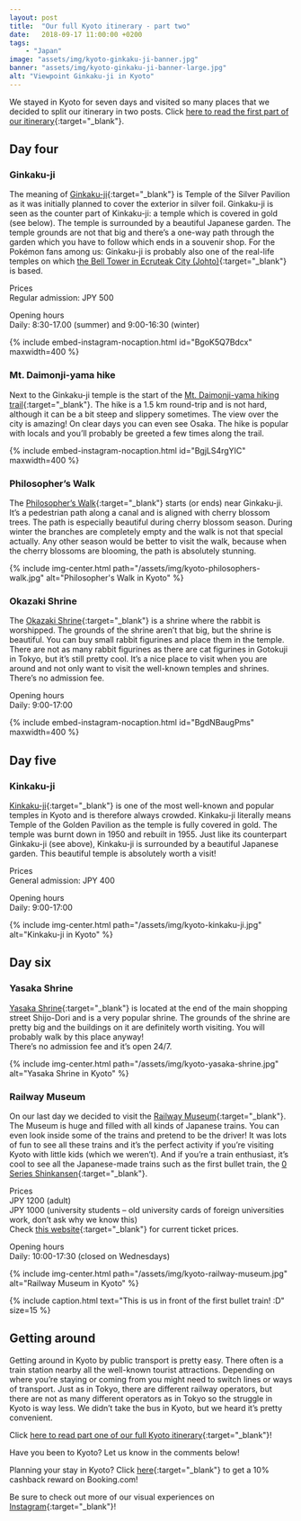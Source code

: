 ```yaml
---
layout: post
title:  "Our full Kyoto itinerary - part two"
date:   2018-09-17 11:00:00 +0200
tags:
    - "Japan"
image: "assets/img/kyoto-ginkaku-ji-banner.jpg"
banner: "assets/img/kyoto-ginkaku-ji-banner-large.jpg"
alt: "Viewpoint Ginkaku-ji in Kyoto"
---
```


We stayed in Kyoto for seven days and visited so many places that we decided to split our itinerary in two posts. Click [here to read the first part of our itinerary][blog post one]{:target="_blank"}. 

## Day four

### Ginkaku-ji

The meaning of [Ginkaku-ji][ginkaku-ji]{:target="_blank"} is Temple of the Silver Pavilion as it was initially planned to cover the exterior in silver foil. Ginkaku-ji is seen as the counter part of Kinkaku-ji: a temple which is covered in gold (see below). The temple is surrounded by a beautiful Japanese garden. The temple grounds are not that big and there’s a one-way path through the garden which you have to follow which ends in a souvenir shop. For the Pokémon fans among us: Ginkaku-ji is probably also one of the real-life temples on which [the Bell Tower in Ecruteak City (Johto)][bell tower]{:target="_blank"} is based.

Prices  
Regular admission: JPY 500  

Opening hours  
Daily: 8:30-17.00 (summer) and 9:00-16:30 (winter)  

{% include embed-instagram-nocaption.html id="BgoK5Q7Bdcx" maxwidth=400 %}

### Mt. Daimonji-yama hike 

Next to the Ginkaku-ji temple is the start of the [Mt. Daimonji-yama hiking trail][mt daimonji-yama]{:target="_blank"}. The hike is a 1.5 km round-trip and is not hard, although it can be a bit steep and slippery sometimes. The view over the city is amazing! On clear days you can even see Osaka. The hike is popular with locals and you’ll probably be greeted a few times along the trail.

{% include embed-instagram-nocaption.html id="BgjLS4rgYIC" maxwidth=400 %}

### Philosopher’s Walk

The [Philosopher’s Walk][philosophers walk]{:target="_blank"} starts (or ends) near Ginkaku-ji. It’s a pedestrian path along a canal and is aligned with cherry blossom trees. The path is especially beautiful during cherry blossom season. During winter the branches are completely empty and the walk is not that special actually. Any other season would be better to visit the walk, because when the cherry blossoms are blooming, the path is absolutely stunning. 

{% include img-center.html path="/assets/img/kyoto-philosophers-walk.jpg" alt="Philosopher's Walk in Kyoto" %}

### Okazaki Shrine

The [Okazaki Shrine][okazaki shrine]{:target="_blank"} is a shrine where the rabbit is worshipped. The grounds of the shrine aren’t that big, but the shrine is beautiful. You can buy small rabbit figurines and place them in the temple. There are not as many rabbit figurines as there are cat figurines in Gotokuji in Tokyo, but it’s still pretty cool. It’s a nice place to visit when you are around and not only want to visit the well-known temples and shrines.   
There’s no admission fee.

Opening hours  
Daily: 9:00-17:00  

{% include embed-instagram-nocaption.html id="BgdNBaugPms" maxwidth=400 %}

## Day five

### Kinkaku-ji

[Kinkaku-ji][kinkaku-ji]{:target="_blank"} is one of the most well-known and popular temples in Kyoto and is therefore always crowded. Kinkaku-ji literally means Temple of the Golden Pavilion as the temple is fully covered in gold. The temple was burnt down in 1950 and rebuilt in 1955. Just like its counterpart Ginkaku-ji (see above), Kinkaku-ji is surrounded by a beautiful Japanese garden. This beautiful temple is absolutely worth a visit! 

Prices  
General admission: JPY 400  

Opening hours  
Daily: 9:00-17:00  

{% include img-center.html path="/assets/img/kyoto-kinkaku-ji.jpg" alt="Kinkaku-ji in Kyoto" %}

## Day six

### Yasaka Shrine

[Yasaka Shrine][yasaka shrine]{:target="_blank"} is located at the end of the main shopping street Shijo-Dori and is a very popular shrine. The grounds of the shrine are pretty big and the buildings on it are definitely worth visiting. You will probably walk by this place anyway!   
There’s no admission fee and it’s open 24/7.

{% include img-center.html path="/assets/img/kyoto-yasaka-shrine.jpg" alt="Yasaka Shrine in Kyoto" %}

### Railway Museum

On our last day we decided to visit the [Railway Museum][railway museum]{:target="_blank"}. The Museum is huge and filled with all kinds of Japanese trains. You can even look inside some of the trains and pretend to be the driver! It was lots of fun to see all these trains and it’s the perfect activity if you’re visiting Kyoto with little kids (which we weren’t). And if you’re a train enthusiast, it’s cool to see all the Japanese-made trains such as the first bullet train, the [0 Series Shinkansen][0 series shinkansen]{:target="_blank"}.

Prices  
JPY 1200 (adult)  
JPY 1000 (university students – old university cards of foreign universities work, don’t ask why we know this)  
Check [this website][railway museum website]{:target="_blank"} for current ticket prices.

Opening hours  
Daily: 10:00-17:30 (closed on Wednesdays)   

{% include img-center.html path="/assets/img/kyoto-railway-museum.jpg" alt="Railway Museum in Kyoto" %}

{% include caption.html text="This is us in front of the first bullet train! :D" size=15 %}

## Getting around

Getting around in Kyoto by public transport is pretty easy. There often is a train station nearby all the well-known tourist attractions. Depending on where you’re staying or coming from you might need to switch lines or ways of transport. Just as in Tokyo, there are different railway operators, but there are not as many different operators as in Tokyo so the struggle in Kyoto is way less. We didn’t take the bus in Kyoto, but we heard it’s pretty convenient. 

Click [here to read part one of our full Kyoto itinerary][blog post one]{:target="_blank"}! 

Have you been to Kyoto? Let us know in the comments below!

Planning your stay in Kyoto? Click [here][booking.com]{:target="_blank"} to get a 10% cashback reward on Booking.com! 

Be sure to check out more of our visual experiences on [Instagram][instagram]{:target="_blank"}!

[instagram]: https://instagram.com/kipamojo 
[booking.com]: https://www.booking.com/s/11_6/joop9916 
[ginkaku-ji]: https://goo.gl/maps/9WJbVaQCkTz 
[bell tower]: https://bulbapedia.bulbagarden.net/wiki/Bell_Tower#Origin 
[mt daimonji-yama]: https://goo.gl/maps/B5dpe8Vo2oG2 
[philosophers walk]: https://goo.gl/maps/yTYgAdVxxhq 
[okazaki shrine]: https://goo.gl/maps/RGZxmxHW6UJ2 
[kinkaku-ji]: https://goo.gl/maps/9j7HePYM86D2 
[yasaka shrine]: https://goo.gl/maps/VEtytiYRRfR2 
[railway museum]: https://goo.gl/maps/bmLR5n5jzyA2 
[0 series shinkansen]: https://en.wikipedia.org/wiki/0_Series_Shinkansen#Preserved_examples 
[railway museum website]: http://www.kyotorailwaymuseum.jp/en/ 

[blog post one]: https://kipamojo.world/2018/09/13/Our-full-Kyoto-itinerary-part-one.html

